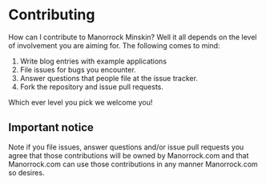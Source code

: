 # Contributing

How can I contribute to Manorrock Minskin? Well it all depends on the level of 
involvement you are aiming for. The following comes to mind:

1. Write blog entries with example applications
2. File issues for bugs you encounter.
3. Answer questions that people file at the issue tracker.
4. Fork the repository and issue pull requests.

Which ever level you pick we welcome you!

## Important notice

Note if you file issues, answer questions and/or issue pull requests you agree
that those contributions will be owned by Manorrock.com and that Manorrock.com 
can use those contributions in any manner Manorrock.com so desires.
